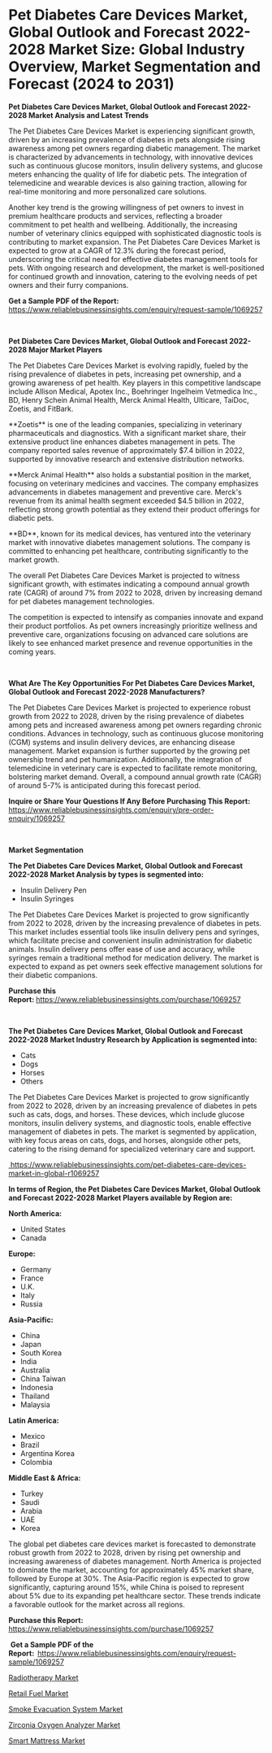 <p><h1>Pet Diabetes Care Devices Market, Global Outlook and Forecast 2022-2028 Market Size: Global Industry Overview, Market Segmentation and Forecast (2024 to 2031)</h1></p><p><strong>Pet Diabetes Care Devices Market, Global Outlook and Forecast 2022-2028 Market Analysis and Latest Trends</strong></p>
<p><p>The Pet Diabetes Care Devices Market is experiencing significant growth, driven by an increasing prevalence of diabetes in pets alongside rising awareness among pet owners regarding diabetic management. The market is characterized by advancements in technology, with innovative devices such as continuous glucose monitors, insulin delivery systems, and glucose meters enhancing the quality of life for diabetic pets. The integration of telemedicine and wearable devices is also gaining traction, allowing for real-time monitoring and more personalized care solutions.</p><p>Another key trend is the growing willingness of pet owners to invest in premium healthcare products and services, reflecting a broader commitment to pet health and wellbeing. Additionally, the increasing number of veterinary clinics equipped with sophisticated diagnostic tools is contributing to market expansion. The Pet Diabetes Care Devices Market is expected to grow at a CAGR of 12.3% during the forecast period, underscoring the critical need for effective diabetes management tools for pets. With ongoing research and development, the market is well-positioned for continued growth and innovation, catering to the evolving needs of pet owners and their furry companions.</p></p>
<p><strong>Get a Sample PDF of the Report:&nbsp;</strong> <a href="https://www.reliablebusinessinsights.com/enquiry/request-sample/1069257">https://www.reliablebusinessinsights.com/enquiry/request-sample/1069257</a></p>
<p>&nbsp;</p>
<p><strong>Pet Diabetes Care Devices Market, Global Outlook and Forecast 2022-2028 Major Market Players</strong></p>
<p><p>The Pet Diabetes Care Devices Market is evolving rapidly, fueled by the rising prevalence of diabetes in pets, increasing pet ownership, and a growing awareness of pet health. Key players in this competitive landscape include Allison Medical, Apotex Inc., Boehringer Ingelheim Vetmedica Inc., BD, Henry Schein Animal Health, Merck Animal Health, Ulticare, TaiDoc, Zoetis, and FitBark.</p><p>**Zoetis** is one of the leading companies, specializing in veterinary pharmaceuticals and diagnostics. With a significant market share, their extensive product line enhances diabetes management in pets. The company reported sales revenue of approximately $7.4 billion in 2022, supported by innovative research and extensive distribution networks.</p><p>**Merck Animal Health** also holds a substantial position in the market, focusing on veterinary medicines and vaccines. The company emphasizes advancements in diabetes management and preventive care. Merck's revenue from its animal health segment exceeded $4.5 billion in 2022, reflecting strong growth potential as they extend their product offerings for diabetic pets.</p><p>**BD**, known for its medical devices, has ventured into the veterinary market with innovative diabetes management solutions. The company is committed to enhancing pet healthcare, contributing significantly to the market growth.</p><p>The overall Pet Diabetes Care Devices Market is projected to witness significant growth, with estimates indicating a compound annual growth rate (CAGR) of around 7% from 2022 to 2028, driven by increasing demand for pet diabetes management technologies. </p><p>The competition is expected to intensify as companies innovate and expand their product portfolios. As pet owners increasingly prioritize wellness and preventive care, organizations focusing on advanced care solutions are likely to see enhanced market presence and revenue opportunities in the coming years.</p></p>
<p>&nbsp;</p>
<p><strong>What Are The Key Opportunities For Pet Diabetes Care Devices Market, Global Outlook and Forecast 2022-2028 Manufacturers?</strong></p>
<p><p>The Pet Diabetes Care Devices Market is projected to experience robust growth from 2022 to 2028, driven by the rising prevalence of diabetes among pets and increased awareness among pet owners regarding chronic conditions. Advances in technology, such as continuous glucose monitoring (CGM) systems and insulin delivery devices, are enhancing disease management. Market expansion is further supported by the growing pet ownership trend and pet humanization. Additionally, the integration of telemedicine in veterinary care is expected to facilitate remote monitoring, bolstering market demand. Overall, a compound annual growth rate (CAGR) of around 5-7% is anticipated during this forecast period.</p></p>
<p><strong>Inquire or Share Your Questions If Any Before Purchasing This Report:</strong> <a href="https://www.reliablebusinessinsights.com/enquiry/pre-order-enquiry/1069257">https://www.reliablebusinessinsights.com/enquiry/pre-order-enquiry/1069257</a></p>
<p>&nbsp;</p>
<p><strong>Market Segmentation</strong></p>
<p><strong>The Pet Diabetes Care Devices Market, Global Outlook and Forecast 2022-2028 Market Analysis by types is segmented into:</strong></p>
<p><ul><li>Insulin Delivery Pen</li><li>Insulin Syringes</li></ul></p>
<p><p>The Pet Diabetes Care Devices Market is projected to grow significantly from 2022 to 2028, driven by the increasing prevalence of diabetes in pets. This market includes essential tools like insulin delivery pens and syringes, which facilitate precise and convenient insulin administration for diabetic animals. Insulin delivery pens offer ease of use and accuracy, while syringes remain a traditional method for medication delivery. The market is expected to expand as pet owners seek effective management solutions for their diabetic companions.</p></p>
<p><strong>Purchase this Report:&nbsp;</strong><a href="https://www.reliablebusinessinsights.com/purchase/1069257">https://www.reliablebusinessinsights.com/purchase/1069257</a></p>
<p>&nbsp;</p>
<p><strong>The Pet Diabetes Care Devices Market, Global Outlook and Forecast 2022-2028 Market Industry Research by Application is segmented into:</strong></p>
<p><ul><li>Cats</li><li>Dogs</li><li>Horses</li><li>Others</li></ul></p>
<p><p>The Pet Diabetes Care Devices Market is projected to grow significantly from 2022 to 2028, driven by an increasing prevalence of diabetes in pets such as cats, dogs, and horses. These devices, which include glucose monitors, insulin delivery systems, and diagnostic tools, enable effective management of diabetes in pets. The market is segmented by application, with key focus areas on cats, dogs, and horses, alongside other pets, catering to the rising demand for specialized veterinary care and support.</p></p>
<p><a href="https://www.reliablebusinessinsights.com/pet-diabetes-care-devices-market-in-global-r1069257">&nbsp;https://www.reliablebusinessinsights.com/pet-diabetes-care-devices-market-in-global-r1069257</a></p>
<p><strong>In terms of Region, the Pet Diabetes Care Devices Market, Global Outlook and Forecast 2022-2028 Market Players available by Region are:</strong></p>
<p>
    <p> <strong> North America: </strong>
        <ul>
            <li>United States</li>
            <li>Canada</li>
        </ul>
        </p> 
    <p> <strong> Europe: </strong>
        <ul>
            <li>Germany</li>
            <li>France</li>
            <li>U.K.</li>
            <li>Italy</li>
            <li>Russia</li>
        </ul>
        </p> 
    <p> <strong> Asia-Pacific: </strong>
        <ul>
            <li>China</li>
            <li>Japan</li>
            <li>South Korea</li>
            <li>India</li>
            <li>Australia</li>
            <li>China Taiwan</li>
            <li>Indonesia</li>
            <li>Thailand</li>
            <li>Malaysia</li>
        </ul>
        </p> 
    <p> <strong> Latin America: </strong>
        <ul>
            <li>Mexico</li>
            <li>Brazil</li>
            <li>Argentina Korea</li>
            <li>Colombia</li>
        </ul>
        </p> 
    <p> <strong> Middle East & Africa: </strong>
        <ul>
            <li>Turkey</li>
            <li>Saudi</li>
            <li>Arabia</li>
            <li>UAE</li>
            <li>Korea</li>
        </ul>
    </p>
    </p>
<p><p>The global pet diabetes care devices market is forecasted to demonstrate robust growth from 2022 to 2028, driven by rising pet ownership and increasing awareness of diabetes management. North America is projected to dominate the market, accounting for approximately 45% market share, followed by Europe at 30%. The Asia-Pacific region is expected to grow significantly, capturing around 15%, while China is poised to represent about 5% due to its expanding pet healthcare sector. These trends indicate a favorable outlook for the market across all regions.</p></p>
<p><strong>Purchase this Report: </strong><a href="https://www.reliablebusinessinsights.com/purchase/1069257">https://www.reliablebusinessinsights.com/purchase/1069257</a></p>
<p>&nbsp;<strong>Get a Sample PDF of the Report:&nbsp;&nbsp;</strong><a href="https://www.reliablebusinessinsights.com/enquiry/request-sample/1069257">https://www.reliablebusinessinsights.com/enquiry/request-sample/1069257</a></p>
<p><strong></strong></p>
<p><p><a href="https://www.linkedin.com/pulse/radiotherapy-market-industry-landscape-growth-trajectories-gvhce?trackingId=rJ3Nvw8HRyiOO261oyuL7A%3D%3D">Radiotherapy Market</a></p><p><a href="https://www.linkedin.com/pulse/retail-fuel-market-outlook-forecast-from-2024-2031-indicurator-ni3pf?trackingId=ITVF6jBrQdOI5Ocvh1SP7Q%3D%3D">Retail Fuel Market</a></p><p><a href="https://www.linkedin.com/pulse/insights-smoke-evacuation-system-industry-market-financial-y7lje?trackingId=w1Rz2RxDQd6vy39F%2FXfang%3D%3D">Smoke Evacuation System Market</a></p><p><a href="https://www.linkedin.com/pulse/global-zirconia-oxygen-analyzer-market-focus-application-ump0e?trackingId=FVUKLgoKSYGmLI62KIWIYg%3D%3D">Zirconia Oxygen Analyzer Market</a></p><p><a href="https://www.linkedin.com/pulse/smart-mattress-market-outlook-forecast-from-2024-2031-brainvyze-r0cvf?trackingId=c%2BXrva7tRCS87yMGF6%2B0wQ%3D%3D">Smart Mattress Market</a></p></p>